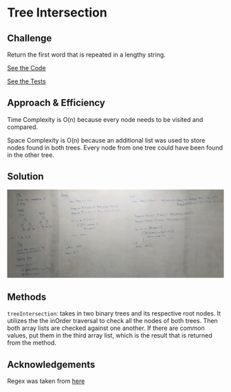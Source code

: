 # Tree Intersection

## Challenge
Return the first word that is repeated in a lengthy string.

[See the Code](src/main/java/tree/TreeIntersection.java)

[See the Tests](src/test/java/tree/TreeIntersectionTest.java)

## Approach & Efficiency
Time Complexity is O(n) because every node needs to be visited and compared.

Space Complexity is O(n) because an additional list was used to store nodes found in both trees. Every node from one tree could have been found in the other tree. 

## Solution
![tree intersection](/assets/treeIntersection.png)

## Methods
```treeIntersection```: takes in two binary trees and its respective root nodes. It utilizes the the inOrder traversal to check all the nodes of both trees. Then both array lists are checked against one another. If there are common values, put them in the third array list, which is the result that is returned from the method.

## Acknowledgements
Regex was taken from [here](https://stackoverflow.com/questions/7384791/splitting-strings-through-regular-expressions-by-punctuation-and-whitespace-etc)
